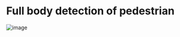 # Full body detection of pedestrian
![image](https://github.com/OphiliaFradarick/Face-Detection-using-CV2/assets/76613993/64b66e0e-2c8e-48b3-b83b-bff9beaeee10)
